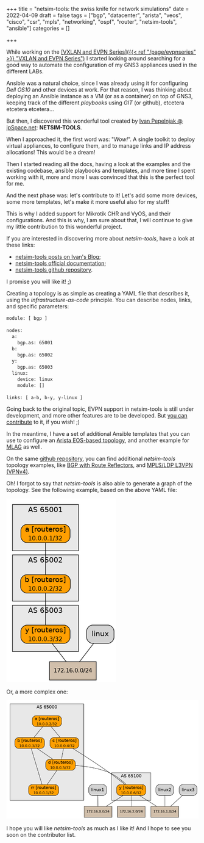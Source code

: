 +++
title = "netsim-tools: the swiss knife for network simulations"
date = 2022-04-09
draft = false
tags = ["bgp", "datacenter", "arista", "veos", "cisco", "csr", "mpls", "networking", "ospf", "router", "netsim-tools", "ansible"]
categories = []

+++

While working on the <u>[VXLAN and EVPN Series]({{< ref "/page/evpnseries" >}} "VXLAN and EVPN Series")</u> I started looking around searching for a good way to automate the configuration of my GNS3 appliances used in the different LABs.

Ansible was a natural choice, since I was already using it for configuring *Dell OS10* and other devices at work.
For that reason, I was thinking about deploying an Ansible instance as a VM (or as a container) on top of GNS3, keeping track of the different *playbooks* using *GIT* (or github), etcetera etcetera etcetera...

But then, I discovered this wonderful tool created by [Ivan Pepelnjak @ ipSpace.net](https://blog.ipspace.net/): **NETSIM-TOOLS**.

When I approached it, the first word was: "*Wow!*". A single toolkit to deploy virtual appliances, to configure them, and to manage links and IP address allocations! This would be a dream!

Then I started reading all the docs, having a look at the examples and the existing codebase, ansible playbooks and templates, and more time I spent working with it, more and more I was convinced that this is **the** perfect tool for me.

And the next phase was: let's contribute to it! Let's add some more devices, some more templates, let's make it more useful also for my stuff!

This is why I added support for Mikrotik CHR and VyOS, and their configurations. And this is why, I am sure about that, I will continue to give my little contribution to this wonderful project.

If you are interested in discovering more about *netsim-tools*, have a look at these links:
* [netsim-tools posts on Ivan's Blog](https://blog.ipspace.net/series/netsim.html);
* [netsim-tools official documentation](https://netsim-tools.readthedocs.io/en/latest/);
* [netsim-tools github repository](https://github.com/ipspace/netsim-tools).

I promise you will like it! ;)

Creating a topology is as simple as creating a YAML file that describes it, using the *infrastructure-as-code* principle. You can describe nodes, links, and specific parameters:
```
module: [ bgp ]

nodes:
  a:
    bgp.as: 65001
  b:
    bgp.as: 65002
  y:
    bgp.as: 65003
  linux:
    device: linux
    module: []

links: [ a-b, b-y, y-linux ]
```

Going back to the original topic, EVPN support in netsim-tools is still under development, and more other features are to be developed. But [you can contribute](https://netsim-tools.readthedocs.io/en/latest/dev/guidelines.html) to it, if you wish! ;)

In the meantime, I have a set of additional Ansible templates that you can use to configure an [Arista EOS-based topology](https://github.com/ssasso/netsim-topologies/tree/main/evpn_vxlan_01), and another example for [MLAG](https://github.com/ssasso/netsim-topologies/tree/main/arista_mlag) as well.

On the same [github repository](https://github.com/ssasso/netsim-topologies), you can find additional *netsim-tools* topology examples, like [BGP with Route Reflectors](https://github.com/ssasso/netsim-topologies/tree/main/chr_route_reflector), and [MPLS/LDP L3VPN (VPNv4)](https://github.com/ssasso/netsim-topologies/tree/main/chr_mpls_l3vpn).

Oh! I forgot to say that *netsim-tools* is also able to generate a graph of the topology. See the following example, based on the above YAML file:

![topology](topology_graph.png#small)

Or, a more complex one:

![topology](topology_rr.png#mid)

I hope you will like *netsim-tools* as much as I like it! And I hope to see you soon on the contributor list.
